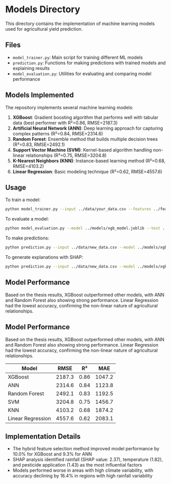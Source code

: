 # Models Directory

This directory contains the implementation of machine learning models used for agricultural yield prediction.

## Files

- `model_trainer.py`: Main script for training different ML models
- `prediction.py`: Functions for making predictions with trained models and explaining results
- `model_evaluation.py`: Utilities for evaluating and comparing model performance

## Models Implemented

The repository implements several machine learning models:

1. **XGBoost**: Gradient boosting algorithm that performs well with tabular data (best performer with R²=0.86, RMSE=2187.3)
2. **Artificial Neural Network (ANN)**: Deep learning approach for capturing complex patterns (R²=0.84, RMSE=2314.6)
3. **Random Forest**: Ensemble method that builds multiple decision trees (R²=0.83, RMSE=2492.1)
4. **Support Vector Machine (SVM)**: Kernel-based algorithm handling non-linear relationships (R²=0.75, RMSE=3204.8)
5. **K-Nearest Neighbors (KNN)**: Instance-based learning method (R²=0.68, RMSE=4103.2)
6. **Linear Regression**: Basic modeling technique (R²=0.62, RMSE=4557.6)

## Usage

To train a model:
```bash
python model_trainer.py --input ../data/your_data.csv --features ../feature_selection/selected_features.json --model xgb
```

To evaluate a model:
```bash
python model_evaluation.py --model ../models/xgb_model.joblib --test ../data/test_data.csv
```

To make predictions:
```bash
python prediction.py --input ../data/new_data.csv --model ../models/xgb_model.joblib
```

To generate explanations with SHAP:
```bash
python prediction.py --input ../data/new_data.csv --model ../models/xgb_model.joblib --explain
```

## Model Performance
Based on the thesis results, XGBoost outperformed other models, with ANN and Random Forest also showing strong performance. Linear Regression had the lowest accuracy, confirming the non-linear nature of agricultural relationships.
## Model Performance

Based on the thesis results, XGBoost outperformed other models, with ANN and Random Forest also showing strong performance. Linear Regression had the lowest accuracy, confirming the non-linear nature of agricultural relationships.

| Model | RMSE | R² | MAE |
|-------|------|------|------|
| XGBoost | 2187.3 | 0.86 | 1047.2 |
| ANN | 2314.6 | 0.84 | 1123.8 |
| Random Forest | 2492.1 | 0.83 | 1192.5 |
| SVM | 3204.8 | 0.75 | 1456.7 |
| KNN | 4103.2 | 0.68 | 1874.2 |
| Linear Regression | 4557.6 | 0.62 | 2083.1 |

## Implementation Details

* The hybrid feature selection method improved model performance by 10.0% for XGBoost and 9.3% for ANN
* SHAP analysis identified rainfall (SHAP value: 2.37), temperature (1.82), and pesticide application (1.43) as the most influential factors
* Models performed worse in areas with high climate variability, with accuracy declining by 16.4% in regions with high rainfall variability
